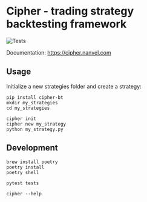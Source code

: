 # Cipher - trading strategy backtesting framework

![Tests](https://github.com/nanvel/cipher-bt/actions/workflows/tests.yaml/badge.svg)

Documentation: https://cipher.nanvel.com

## Usage

Initialize a new strategies folder and create a strategy:
```shell
pip install cipher-bt
mkdir my_strategies
cd my_strategies

cipher init
cipher new my_strategy
python my_strategy.py
```

## Development

```shell
brew install poetry
poetry install
poetry shell

pytest tests

cipher --help
```


